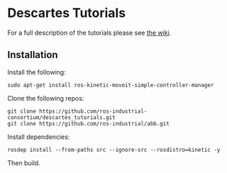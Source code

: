 # Descartes Tutorials

For a full description of the tutorials please see [the wiki](http://wiki.ros.org/descartes/Tutorials).

## Installation

Install the following:

```
sudo apt-get install ros-kinetic-moveit-simple-controller-manager
```

Clone the following repos:

```
git clone https://github.com/ros-industrial-consortium/descartes_tutorials.git
git clone https://github.com/ros-industrial/abb.git
```

Install dependencies:

```
rosdep install --from-paths src --ignore-src --rosdistro=kinetic -y
```

Then build.
